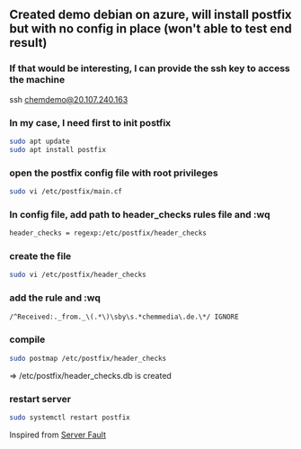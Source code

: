 ## Created demo debian on azure, will install postfix but with no config in place (won't able to test end result)

### If that would be interesting, I can provide the ssh key to access the machine
ssh chemdemo@20.107.240.163

### In my case, I need first to init postfix
```sh
sudo apt update
sudo apt install postfix
```
### open the postfix config file with root privileges

```sh
sudo vi /etc/postfix/main.cf
```
### In config file, add path to header_checks rules file and :wq
```sh
header_checks = regexp:/etc/postfix/header_checks
```

### create the file
```sh
sudo vi /etc/postfix/header_checks
```
### add the rule and :wq
```sh
/^Received:._from._\(.*\)\sby\s.*chemmedia\.de.\*/ IGNORE
```
### compile
```sh
sudo postmap /etc/postfix/header_checks
```
=> /etc/postfix/header_checks.db is created

### restart server
```sh
sudo systemctl restart postfix
```
Inspired from [Server Fault](https://serverfault.com/questions/91954/how-do-i-remove-received-headers-from-emails)
